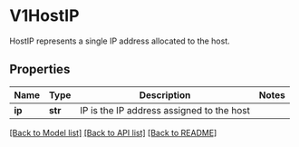 # V1HostIP

HostIP represents a single IP address allocated to the host.
## Properties
Name | Type | Description | Notes
------------ | ------------- | ------------- | -------------
**ip** | **str** | IP is the IP address assigned to the host | 

[[Back to Model list]](../README.md#documentation-for-models) [[Back to API list]](../README.md#documentation-for-api-endpoints) [[Back to README]](../README.md)


